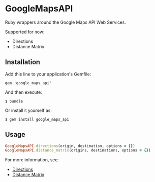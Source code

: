 # GoogleMapsAPI

Ruby wrappers around the Google Maps API Web Services.

Supported for now:

* Directions
* Distance Matrix

## Installation

Add this line to your application's Gemfile:

    gem 'google_maps_api'

And then execute:

    $ bundle

Or install it yourself as:

    $ gem install google_maps_api

## Usage

```ruby
GoogleMapsAPI.directions(origin, destination, options = {})
GoogleMapsAPI.distance_matrix(origins, destinations, options = {})
```

For more information, see:

* [Directions](http://github.com/zavan/google_maps_api-directions)
* [Distance Matrix](http://github.com/zavan/google_maps_api-distance_matrix)
